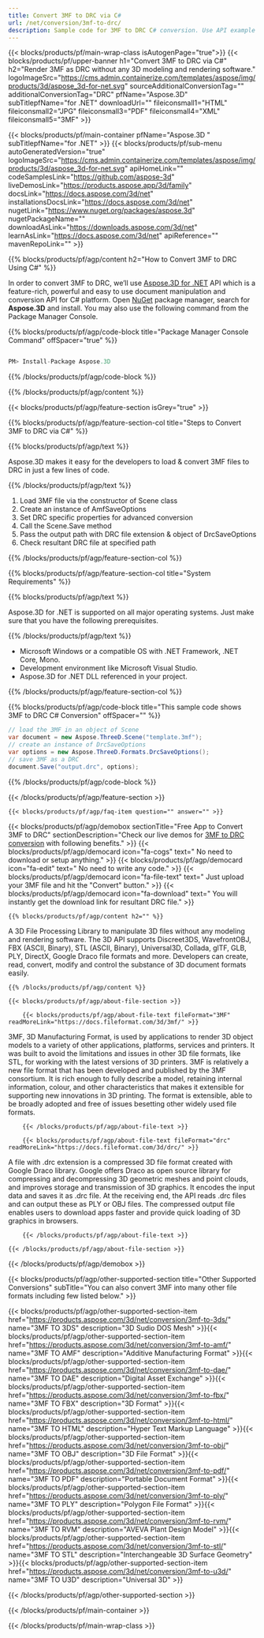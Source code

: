 ```yaml
---
title: Convert 3MF to DRC via C# 
url: /net/conversion/3mf-to-drc/ 
description: Sample code for 3MF to DRC C# conversion. Use API example code for batch 3MF files to DRC conversion within VB.NET, Asp.NET or any .NET based application.
---
```


{{< blocks/products/pf/main-wrap-class isAutogenPage="true">}}
{{< blocks/products/pf/upper-banner h1="Convert 3MF to DRC via C#" h2="Render 3MF as DRC without any 3D modeling and rendering software." logoImageSrc="https://cms.admin.containerize.com/templates/aspose/img/products/3d/aspose_3d-for-net.svg" sourceAdditionalConversionTag="" additionalConversionTag="DRC" pfName="Aspose.3D" subTitlepfName="for .NET" downloadUrl="" fileiconsmall1="HTML" fileiconsmall2="JPG" fileiconsmall3="PDF" fileiconsmall4="XML" fileiconsmall5="3MF" >}}

{{< blocks/products/pf/main-container pfName="Aspose.3D " subTitlepfName="for .NET" >}}
{{< blocks/products/pf/sub-menu autoGeneratedVersion="true" logoImageSrc="https://cms.admin.containerize.com/templates/aspose/img/products/3d/aspose_3d-for-net.svg" apiHomeLink="" codeSamplesLink="https://github.com/aspose-3d" liveDemosLink="https://products.aspose.app/3d/family" docsLink="https://docs.aspose.com/3d/net" installationsDocsLink="https://docs.aspose.com/3d/net" nugetLink="https://www.nuget.org/packages/aspose.3d" nugetPackageName="" downloadAsLink="https://downloads.aspose.com/3d/net" learnAsLink="https://docs.aspose.com/3d/net" apiReference="" mavenRepoLink="" >}}

{{% blocks/products/pf/agp/content h2="How to Convert 3MF to DRC Using C#" %}}

 In order to convert 3MF to DRC, we’ll use
 [Aspose.3D for .NET](https://products.aspose.com/3d/net) 
 API which is a feature-rich, powerful and easy to use document manipulation and conversion API for C# platform. Open
 [NuGet](https://www.nuget.org/packages/aspose.3d) 
 package manager, search for
 **Aspose.3D** 
 and install. You may also use the following command from the Package Manager Console.

{{% blocks/products/pf/agp/code-block title="Package Manager Console Command" offSpacer="true" %}}

```cs

PM> Install-Package Aspose.3D

```

{{% /blocks/products/pf/agp/code-block %}}

{{% /blocks/products/pf/agp/content %}}

{{< blocks/products/pf/agp/feature-section isGrey="true" >}}

{{% blocks/products/pf/agp/feature-section-col title="Steps to Convert 3MF to DRC via C#" %}}

{{% blocks/products/pf/agp/text %}}

 Aspose.3D makes it easy for the developers to load & convert 3MF files to DRC in just a few lines of code.

{{% /blocks/products/pf/agp/text %}}

1.  Load 3MF file via the constructor of Scene class
1.  Create an instance of AmfSaveOptions
1.  Set DRC specific properties for advanced conversion
1.  Call the Scene.Save method
1.  Pass the output path with DRC file extension & object of DrcSaveOptions
1.  Check resultant DRC file at specified path

{{% /blocks/products/pf/agp/feature-section-col %}}

{{% blocks/products/pf/agp/feature-section-col title="System Requirements" %}}

{{% blocks/products/pf/agp/text %}}

 Aspose.3D for .NET is supported on all major operating systems. Just make sure that you have the following prerequisites.

{{% /blocks/products/pf/agp/text %}}

-  Microsoft Windows or a compatible OS with .NET Framework, .NET Core, Mono.
-  Development environment like Microsoft Visual Studio.
-  Aspose.3D for .NET DLL referenced in your project.

{{% /blocks/products/pf/agp/feature-section-col %}}

{{% blocks/products/pf/agp/code-block title="This sample code shows 3MF to DRC C# Conversion" offSpacer="" %}}

```cs
// load the 3MF in an object of Scene 
var document = new Aspose.ThreeD.Scene("template.3mf");
// create an instance of DrcSaveOptions 
var options = new Aspose.ThreeD.Formats.DrcSaveOptions();
// save 3MF as a DRC 
document.Save("output.drc", options); 

```

{{% /blocks/products/pf/agp/code-block %}}

{{< /blocks/products/pf/agp/feature-section >}}

    {{< blocks/products/pf/agp/faq-item question="" answer="" >}}
 

<!-- aboutfile Starts -->

{{< blocks/products/pf/agp/demobox sectionTitle="Free App to Convert 3MF to DRC" sectionDescription="Check our live demos for [3MF to DRC conversion](https://products.aspose.app/3d/conversion/3mf-to-drc) with following benefits." >}}
        {{< blocks/products/pf/agp/democard icon="fa-cogs" text=" No need to download or setup anything." >}}
        {{< blocks/products/pf/agp/democard icon="fa-edit" text=" No need to write any code." >}}
        {{< blocks/products/pf/agp/democard icon="fa-file-text" text=" Just upload your 3MF file and hit the \"Convert\" button." >}}
        {{< blocks/products/pf/agp/democard icon="fa-download" text=" You will instantly get the download link for resultant DRC file." >}}

    {{% blocks/products/pf/agp/content h2="" %}}

 A 3D File Processing Library to manipulate 3D files without any modeling and rendering software. The 3D API supports Discreet3DS, WavefrontOBJ, FBX (ASCII, Binary), STL (ASCII, Binary), Universal3D, Collada, glTF, GLB, PLY, DirectX, Google Draco file formats and more. Developers can create, read, convert, modify and control the substance of 3D document formats easily.



    {{% /blocks/products/pf/agp/content %}}

    {{< blocks/products/pf/agp/about-file-section >}}

        {{< blocks/products/pf/agp/about-file-text fileFormat="3MF" readMoreLink="https://docs.fileformat.com/3d/3mf/" >}}
3MF, 3D Manufacturing Format, is used by applications to render 3D object models to a variety of other applications, platforms, services and printers. It was built to avoid the limitations and issues in other 3D file formats, like STL, for working with the latest versions of 3D printers. 3MF is relatively a new file format that has been developed and published by the 3MF consortium. It is rich enough to fully describe a model, retaining internal information, colour, and other characteristics that makes it extensible for supporting new innovations in 3D printing. The format is extensible, able to be broadly adopted and free of issues besetting other widely used file formats.

        {{< /blocks/products/pf/agp/about-file-text >}}

        {{< blocks/products/pf/agp/about-file-text fileFormat="drc" readMoreLink="https://docs.fileformat.com/3d/drc/" >}}
A file with .drc extension is a compressed 3D file format created with Google Draco library. Google offers Draco as open source library for compressing and decompressing 3D geometric meshes and point clouds, and improves storage and transmission of 3D graphics. It encodes the input data and saves it as .drc file. At the receiving end, the API reads .drc files and can output these as PLY or OBJ files. The compressed output file enables users to download apps faster and provide quick loading of 3D graphics in browsers.

        {{< /blocks/products/pf/agp/about-file-text >}}

    {{< /blocks/products/pf/agp/about-file-section >}}

{{< /blocks/products/pf/agp/demobox >}}

<!-- aboutfile Ends -->

{{< blocks/products/pf/agp/other-supported-section title="Other Supported Conversions" subTitle="You can also convert 3MF into many other file formats including few listed below." >}}

{{< blocks/products/pf/agp/other-supported-section-item href="https://products.aspose.com/3d/net/conversion/3mf-to-3ds/" name="3MF TO 3DS" description="3D Sudio DOS Mesh" >}}{{< blocks/products/pf/agp/other-supported-section-item href="https://products.aspose.com/3d/net/conversion/3mf-to-amf/" name="3MF TO AMF" description="Additive Manufacturing Format" >}}{{< blocks/products/pf/agp/other-supported-section-item href="https://products.aspose.com/3d/net/conversion/3mf-to-dae/" name="3MF TO DAE" description="Digital Asset Exchange" >}}{{< blocks/products/pf/agp/other-supported-section-item href="https://products.aspose.com/3d/net/conversion/3mf-to-fbx/" name="3MF TO FBX" description="3D Format" >}}{{< blocks/products/pf/agp/other-supported-section-item href="https://products.aspose.com/3d/net/conversion/3mf-to-html/" name="3MF TO HTML" description="Hyper Text Markup Language" >}}{{< blocks/products/pf/agp/other-supported-section-item href="https://products.aspose.com/3d/net/conversion/3mf-to-obj/" name="3MF TO OBJ" description="3D File Format" >}}{{< blocks/products/pf/agp/other-supported-section-item href="https://products.aspose.com/3d/net/conversion/3mf-to-pdf/" name="3MF TO PDF" description="Portable Document Format" >}}{{< blocks/products/pf/agp/other-supported-section-item href="https://products.aspose.com/3d/net/conversion/3mf-to-ply/" name="3MF TO PLY" description="Polygon File Format" >}}{{< blocks/products/pf/agp/other-supported-section-item href="https://products.aspose.com/3d/net/conversion/3mf-to-rvm/" name="3MF TO RVM" description="AVEVA Plant Design Model" >}}{{< blocks/products/pf/agp/other-supported-section-item href="https://products.aspose.com/3d/net/conversion/3mf-to-stl/" name="3MF TO STL" description="Interchangeable 3D Surface Geometry" >}}{{< blocks/products/pf/agp/other-supported-section-item href="https://products.aspose.com/3d/net/conversion/3mf-to-u3d/" name="3MF TO U3D" description="Universal 3D" >}}

{{< /blocks/products/pf/agp/other-supported-section >}}

{{< /blocks/products/pf/main-container >}}
    
{{< /blocks/products/pf/main-wrap-class >}}